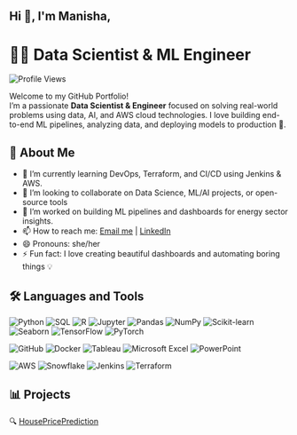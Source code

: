 ## Hi 👋, I'm Manisha,

# 👩‍💻 Data Scientist & ML Engineer

![Profile Views](https://komarev.com/ghpvc/?username=manishasas&label=Profile%20Views&color=0e75b6&style=flat)

Welcome to my GitHub Portfolio!  
I’m a passionate **Data Scientist & Engineer** focused on solving real-world problems using data, AI, and AWS cloud technologies. I love building end-to-end ML pipelines, analyzing data, and deploying models to production 🚀.

## 🌟 About Me

- 🌱 I’m currently learning DevOps, Terraform, and CI/CD using Jenkins & AWS.
- 👯 I’m looking to collaborate on Data Science, ML/AI projects, or open-source tools
- 🔭 I’m  worked on building ML pipelines and dashboards for energy sector insights.  
- 📫 How to reach me: [Email me](mailto:manisha.sasatte@gmail.com) | [LinkedIn](https://www.linkedin.com/in/manisha-sasatte/)
- 😄 Pronouns: she/her
- ⚡ Fun fact: I love creating beautiful dashboards and automating boring things 💡

## 🛠️ Languages and Tools

<!-- Programming & Data -->
![Python](https://img.shields.io/badge/Python-3776AB?style=flat&logo=python&logoColor=white)
![SQL](https://img.shields.io/badge/SQL-003B57?style=flat&logo=mysql&logoColor=white)
![R](https://img.shields.io/badge/R-276DC3?style=flat&logo=r&logoColor=white)
![Jupyter](https://img.shields.io/badge/Jupyter-F37626?style=flat&logo=jupyter&logoColor=white)
![Pandas](https://img.shields.io/badge/Pandas-150458?style=flat&logo=pandas&logoColor=white)
![NumPy](https://img.shields.io/badge/Numpy-013243?style=flat&logo=numpy&logoColor=white)
![Scikit-learn](https://img.shields.io/badge/Scikit--Learn-F7931E?style=flat&logo=scikit-learn&logoColor=white)
![Seaborn](https://img.shields.io/badge/Seaborn-2C2D72?style=flat&logo=python&logoColor=white)
![TensorFlow](https://img.shields.io/badge/TensorFlow-FF6F00?style=flat&logo=tensorflow&logoColor=white)
![PyTorch](https://img.shields.io/badge/PyTorch-EE4C2C?style=flat&logo=pytorch&logoColor=white)


<!-- Tools -->
![GitHub](https://img.shields.io/badge/GitHub-181717?style=flat&logo=github&logoColor=white)
![Docker](https://img.shields.io/badge/Docker-2496ED?style=flat&logo=docker&logoColor=white)
![Tableau](https://img.shields.io/badge/Tableau-E97627?style=flat&logo=tableau&logoColor=white)
![Microsoft Excel](https://img.shields.io/badge/Excel-217346?style=flat&logo=microsoft-excel&logoColor=white)
![PowerPoint](https://img.shields.io/badge/PowerPoint-B7472A?style=flat&logo=microsoft-powerpoint&logoColor=white)

<!-- Cloud & DevOps -->
![AWS](https://img.shields.io/badge/AWS-232F3E?style=flat&logo=amazon-aws&logoColor=white)
![Snowflake](https://img.shields.io/badge/Snowflake-56B9DA?style=flat&logo=snowflake&logoColor=white)
![Jenkins](https://img.shields.io/badge/Jenkins-D24939?style=flat&logo=jenkins&logoColor=white)
![Terraform](https://img.shields.io/badge/Terraform-7B42BC?style=flat&logo=terraform&logoColor=white)


## 📊 Projects

🔍 [HousePricePrediction](https://github.com/manishasas/HousePricePrediction)

